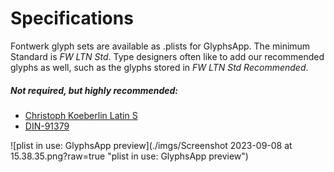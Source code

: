 # Specifications

Fontwerk glyph sets are available as .plists for GlyphsApp. 
The minimum Standard is <i>FW LTN Std</i>.
Type designers often like to add our recommended glyphs as well, such as the glyphs stored in <i>FW LTN Std Recommended</i>.


##### Not required, but highly recommended:

* [Christoph Koeberlin Latin S](https://github.com/koeberlin/Latin-Character-Sets/tree/main/CharacterSets/Glyphs)
* [DIN-91379](https://github.com/fontwerk/specifications/blob/main/CustomFilter%20DIN.plist)


![plist in use: GlyphsApp preview](./imgs/Screenshot 2023-09-08 at 15.38.35.png?raw=true "plist in use: GlyphsApp preview")